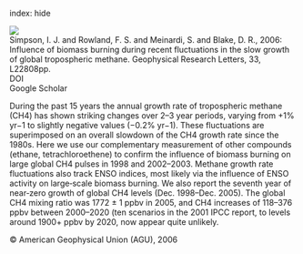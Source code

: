 index: hide

<div class="Citation">
    <div class="Citation-thumb CitationThumb-linked"  data-href="https://doi.org/10.1029/2006gl027330">
      <img src="https://static.claimspace.cloud/climate-study-static/refs/thumbs/6/Simpson_et_al_2006-thumb.png" />
    </div>

  <div class="Citation-body">
    <div class="Citation-text">Simpson, I. J. and Rowland, F. S. and Meinardi, S. and Blake, D. R., 2006: Influence of biomass burning during recent fluctuations in the slow growth of global tropospheric methane. <span class="Article-journal">Geophysical Research Letters, </span><span class="Article-volume">33, </span>L22808pp.</div>
    <div class="Citation-links">
      <div class="CitationLink" data-href="https://doi.org/10.1029/2006gl027330">
        <div class="CitationLink-icon CitationLink-Doi"></div>
        <div class="CitationLink-text">DOI</div>
      </div>
      <div class="CitationLink" data-href="https://scholar.google.com/scholar?q=10.1029/2006gl027330">
        <div class="CitationLink-icon CitationLink-Scholar"></div>
        <div class="CitationLink-text">Google Scholar</div>
      </div>
    </div>
  </div>
</div>

During the past 15 years the annual growth rate of tropospheric methane (CH4) has shown striking changes over 2–3 year periods, varying from +1% yr−1 to slightly negative values (−0.2% yr−1). These fluctuations are superimposed on an overall slowdown of the CH4 growth rate since the 1980s. Here we use our complementary measurement of other compounds (ethane, tetrachloroethene) to confirm the influence of biomass burning on large global CH4 pulses in 1998 and 2002–2003. Methane growth rate fluctuations also track ENSO indices, most likely via the influence of ENSO activity on large‐scale biomass burning. We also report the seventh year of near‐zero growth of global CH4 levels (Dec. 1998–Dec. 2005). The global CH4 mixing ratio was 1772 ± 1 ppbv in 2005, and CH4 increases of 118–376 ppbv between 2000–2020 (ten scenarios in the 2001 IPCC report, to levels around 1900+ ppbv by 2020, now appear quite unlikely.

<div class="Citation-copy">
&copy; American Geophysical Union (AGU), 2006
</div>